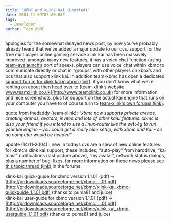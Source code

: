 ```yaml
---
title: 'XBMC and XLink Kai (Updated)'
date: 2004-11-09T03:00:00Z
tags:
  - Developer
author: Team XBMC
---
```

apologies for the somewhat delayed news post, by now you’ve probably already heard that we’ve added a major update to our cvs. support for the free multiplayer online gaming service xlink kai has been massively improved. amongst many new features, it has a voice chat function (using [team-avalaunch’s](http://www.teamavalaunch.com/) port of speex). players can use voice chat within xbmc to communicate directly or chat in “groups” with other players on xbox’s and pcs that also support xlink kai. in addition team-xbmc has open a dedicated [support forum for xlink kai in xbmc (link)](http://www.xboxmediaplayer.de/cgi-bin/forums/ikonboard.pl?act=sf;f=23). if you don’t know what we’re ranting on about then head over to [team-xlink’s website www.teamxlink.co.uk](http://www.teamxlink.co.uk) for more information and nice screenshots, plus for support on the actual kai engine that runs on your computer you have to of course turn to [team-xlink’s own forums (link)](http://www.teamxlink.co.uk).

 quote from thedaddy (team-xlink): *“xbmc now supports private arenas, creating arenas, avatars, invites and lots of other kaiui features. xbmc is also your friend if you intend to use a linux-router like the wrt54g to run your kai engine – you could get a really nice setup, with xbmc and kai – so no computer would be needed”*

 update (14/11-2004)!: new in todays cvs are a slew of new online features for xbmc’s xlink kai support, these includes; “auto-play” from harddrive, “kai toast” notifications (last picture above), “my avatar”, network status dialogs, plus a number of bug-fixes. for more information on these news please see [this topic thread (link)](http://www.xboxmediaplayer.de/cgi-bin/forums/ikonboard.pl?act=st;f=23;t=7850) in the forums.

 xlink-kai quick-guide for xbmc version 1.1.01 (pdf) =\> [http://prdownloads.sourceforge.net/xbmc…..01.pdf](http://prdownloads.sourceforge.net/xbmc/xlink-kai_xbmc-quickguide_1.1.01.pdf) (thanks to puma81 and juice)  
 xlink-kai user-guide for xbmc version 1.1.01 (pdf) =\>[http://prdownloads.sourceforge.net/xbmc…..01.pdf](http://prdownloads.sourceforge.net/xbmc/xlink-kai_xbmc-userguide_1.1.01.pdf) (thanks to puma81 and juice)

 
